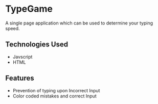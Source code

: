 # TypeGame
A single page application which can be used to determine your typing speed.


## Technologies Used


 - Javscript
 - HTML
 
 ## Features
 
 
 
 - Prevention of typing upon Incorrect Input
 - Color coded mistakes and correct Input
 

